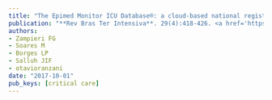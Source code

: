 ```yaml
---
title: "The Epimed Monitor ICU Database®: a cloud-based national registry for adult intensive care unit patients in Brazil"
publication: "**Rev Bras Ter Intensiva**. 29(4):418-426. <a href='https://doi.org/10.5935/0103-507x.20170062' target='_blank' rel='noopener noreferrer'>10.5935/0103-507x.20170062</a>"
authors:
- Zampieri FG
- Soares M
- Borges LP
- Salluh JIF
- otavioranzani
date: "2017-10-01"
pub_keys: [critical care]
---
```


